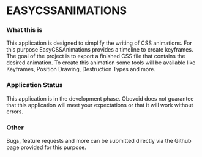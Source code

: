 # EASYCSSANIMATIONS

### What this is

This application is designed to simplify the writing of CSS animations. 
For this purpose EasyCSSAnimations provides a timeline to create keyframes. 
The goal of the project is to export a finished CSS file that contains the desired animation. 
To create this animation some tools will be available like Keyframes, Position Drawing, Destruction Types and more.

### Application Status

This application is in the development phase. 
Obovoid does not guarantee that this application will meet your expectations or that it will work without errors.

### Other

Bugs, feature requests and more can be submitted directly via the Github page provided for this purpose.
